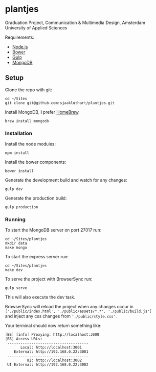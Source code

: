 # plantjes
Graduation Project, Communication &amp; Multimedia Design, Amsterdam University of Applied Sciences

Requirements:
* [Node.js](https://nodejs.org/en/)
* [Bower](http://bower.io/)
* [Gulp](http://gulpjs.com/)
* [MongoDB](https://www.mongodb.org/)

## Setup

Clone the repo with git:
```
cd ~/Sites
git clone git@github.com:sjaakluthart/plantjes.git
```

Install MongoDB, I prefer [HomeBrew](http://brew.sh/).
```
brew install mongodb
```

### Installation

Install the node modules:
```
npm install
```

Install the bower components:
```
bower install
```

Generate the development build and watch for any changes:
```
gulp dev
```

Generate the production build:
```
gulp production
```

### Running

To start the MongoDB server on port 27017 run:
```
cd ~/Sites/plantjes
mkdir data
make mongo
```

To start the express server run:
```
cd ~/Sites/plantjes
make dev
```

To serve the project with BrowserSync run:
```
gulp serve
```
This will also execute the dev task.

BrowserSync will reload the project when any changes occur in `['./public/index.html', './public/assets/*.*', './public/build.js']` and inject any css changes from `'./public/style.css'`.

Your terminal should now return something like:
```
[BS] [info] Proxying: http://localhost:3000
[BS] Access URLs:
 -------------------------------------
       Local: http://localhost:3001
    External: http://192.168.0.22:3001
 -------------------------------------
          UI: http://localhost:3002
 UI External: http://192.168.0.22:3002
```
